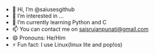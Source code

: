 - 👋 Hi, I’m @saiusesgithub
- 👀 I’m interested in ...
- 🌱 I’m currently learning Python and C
- 📫 You can contact me on saisrujanpunati@gmail.com
- 😄 Pronouns: He/Him
- ⚡ Fun fact: I use Linux(linux lite and pop!os)

